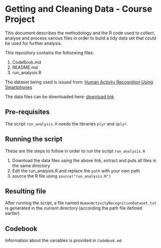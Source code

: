 Getting and Cleaning Data - Course Project
==========================================

This document describes the methodology and the R code used to collect, analyse and process various files in order to build
a tidy data set that could be used for further analysis.

This repository contains the follozwing files:

1. CodeBook.md
2. README.md
3. run_analysis.R

The dataset being used is issued from: [Human Activity Recognition Using Smartphones](http://archive.ics.uci.edu/ml/datasets/Human+Activity+Recognition+Using+Smartphones)

The data files can be downloaded here: [download link](https://d396qusza40orc.cloudfront.net/getdata%2Fprojectfiles%2FUCI%20HAR%20Dataset.zip)

## Pre-requisites
The script `run_analysis.R` needs the libraries `plyr` and `dplyr`. 

## Running the script
These are the steps to follow in order to run the script `run_analysis.R`
  1. Download the data files using the above link, extract and puts all files in the same directory
  2. Edit the run_analysis.R and replace the `path` with your own path
  3. source the R file using `source("run_analysis.R")`

## Resulting file
After running the script, a file named `HumanActivityRecognitionDataset.txt` is generated in the current directory (according the path file defined earlier).

## Codebook
Information about the variables is provided in `CodeBook.md`.     
